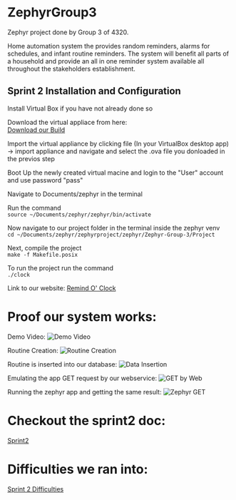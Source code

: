 # ZephyrGroup3
Zephyr project done by Group 3 of 4320.

Home automation system the provides random reminders, alarms for schedules, and infant routine reminders. The system will benefit all parts of a household and provide an all in one reminder system available all throughout the stakeholders establishment.



## Sprint 2 Installation and Configuration

Install Virtual Box if you have not already done so  

Download the virtual appliace from here:     
[Download our Build](https://www.mediafire.com/file/l31su68apvbzyzl/ZephyrOS2.ova/file)  

Import the virtual appliance by clicking file (In your VirtualBox desktop app) ->  import appliance and navigate and select the .ova file you donloaded in the previos step  

Boot Up the newly created virtual macine and login to the "User" account and use password "pass"  

Navigate to Documents/zephyr in the terminal  

Run the command  
`source ~/Documents/zephyr/zephyr/bin/activate`

Now navigate to our project folder in the terminal inside the zephyr venv    
`cd ~/Documents/zephyr/zephyrproject/zephyr/Zephyr-Group-3/Project`  

Next, compile the project  
`make -f Makefile.posix`  

To run the project run the command  
`./clock`

Link to our website:
[Remind O' Clock](http://ec2-34-201-220-43.compute-1.amazonaws.com/remindOclock/)

# Proof our system works:

Demo Video:
![Demo Video](https://youtu.be/v8tjwYbuZyU)

Routine Creation:
![Routine Creation](https://github.com/segFaultCity/ZephyrGroup3/blob/master/images/routineCreation.png)  

Routine is inserted into our database:
![Data Insertion](https://github.com/segFaultCity/ZephyrGroup3/blob/master/images/insertionIntoDatabase.png)

Emulating the app GET request by our webservice:
![GET by Web](https://github.com/segFaultCity/ZephyrGroup3/blob/master/images/GETRequestByWeb.png)

Running the zephyr app and getting the same result:
![Zephyr GET](https://github.com/segFaultCity/ZephyrGroup3/blob/master/images/zephyrAppRunning.jpg)

# Checkout the sprint2 doc:
[Sprint2](https://github.com/segFaultCity/ZephyrGroup3/blob/master/markdownFiles/SystemNeeds.md)

# Difficulties we ran into:
[Sprint 2 Difficulties](https://github.com/segFaultCity/ZephyrGroup3/blob/master/markdownFiles/Sprint2Difficulties.md)
